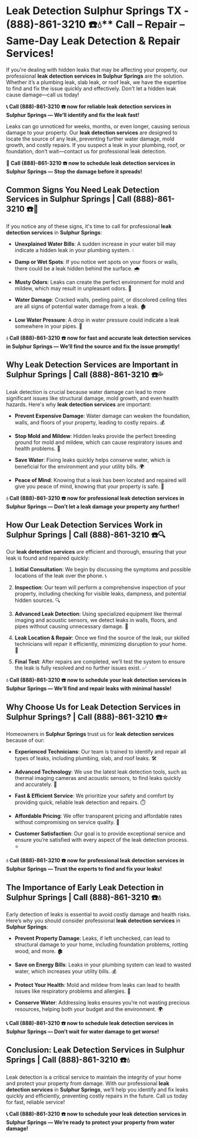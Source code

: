 # Leak Detection Sulphur Springs TX - (888)-861-3210 ☎️💧** Call – Repair – Same-Day Leak Detection & Repair Services!

If you're dealing with hidden leaks that may be affecting your property, our professional **leak detection services in Sulphur Springs** are the solution. Whether it’s a plumbing leak, slab leak, or roof leak, we have the expertise to find and fix the issue quickly and effectively. Don't let a hidden leak cause damage—call us today!

**📞 Call (888)-861-3210 ☎️ now for reliable leak detection services in Sulphur Springs — We’ll identify and fix the leak fast!**

Leaks can go unnoticed for weeks, months, or even longer, causing serious damage to your property. Our **leak detection services** are designed to locate the source of any leak, preventing further water damage, mold growth, and costly repairs. If you suspect a leak in your plumbing, roof, or foundation, don’t wait—contact us for professional leak detection.

**🚨 Call (888)-861-3210 ☎️ now to schedule leak detection services in Sulphur Springs — Stop the damage before it spreads!**

## **Common Signs You Need Leak Detection Services in Sulphur Springs | Call (888)-861-3210 ☎️🔧**

If you notice any of these signs, it's time to call for professional **leak detection services** in **Sulphur Springs**:

- **Unexplained Water Bills**: A sudden increase in your water bill may indicate a hidden leak in your plumbing system. 💧
- **Damp or Wet Spots**: If you notice wet spots on your floors or walls, there could be a leak hidden behind the surface. 🌧️
- **Musty Odors**: Leaks can create the perfect environment for mold and mildew, which may result in unpleasant odors. 🤢
- **Water Damage**: Cracked walls, peeling paint, or discolored ceiling tiles are all signs of potential water damage from a leak. 🏚️
- **Low Water Pressure**: A drop in water pressure could indicate a leak somewhere in your pipes. 🚰

**💧 Call (888)-861-3210 ☎️ now for fast and accurate leak detection services in Sulphur Springs — We’ll find the source and fix the issue promptly!**

## **Why Leak Detection Services are Important in Sulphur Springs | Call (888)-861-3210 ☎️💦**

Leak detection is crucial because water damage can lead to more significant issues like structural damage, mold growth, and even health hazards. Here's why **leak detection services** are important:

- **Prevent Expensive Damage**: Water damage can weaken the foundation, walls, and floors of your property, leading to costly repairs. 💰
- **Stop Mold and Mildew**: Hidden leaks provide the perfect breeding ground for mold and mildew, which can cause respiratory issues and health problems. 🌿
- **Save Water**: Fixing leaks quickly helps conserve water, which is beneficial for the environment and your utility bills. 🌍
- **Peace of Mind**: Knowing that a leak has been located and repaired will give you peace of mind, knowing that your property is safe. 🏡

**💧 Call (888)-861-3210 ☎️ now for professional leak detection services in Sulphur Springs — Don’t let a leak damage your property any further!**

## **How Our Leak Detection Services Work in Sulphur Springs | Call (888)-861-3210 ☎️🔍**

Our **leak detection services** are efficient and thorough, ensuring that your leak is found and repaired quickly:

1. **Initial Consultation**: We begin by discussing the symptoms and possible locations of the leak over the phone. 📞
2. **Inspection**: Our team will perform a comprehensive inspection of your property, including checking for visible leaks, dampness, and potential hidden sources. 🔍
3. **Advanced Leak Detection**: Using specialized equipment like thermal imaging and acoustic sensors, we detect leaks in walls, floors, and pipes without causing unnecessary damage. 🧪
4. **Leak Location & Repair**: Once we find the source of the leak, our skilled technicians will repair it efficiently, minimizing disruption to your home. 🔧
5. **Final Test**: After repairs are completed, we’ll test the system to ensure the leak is fully resolved and no further issues exist. ✅

**💧 Call (888)-861-3210 ☎️ now to schedule your leak detection services in Sulphur Springs — We’ll find and repair leaks with minimal hassle!**

## **Why Choose Us for Leak Detection Services in Sulphur Springs? | Call (888)-861-3210 ☎️⭐**

Homeowners in **Sulphur Springs** trust us for **leak detection services** because of our:

- **Experienced Technicians**: Our team is trained to identify and repair all types of leaks, including plumbing, slab, and roof leaks. 🛠️
- **Advanced Technology**: We use the latest leak detection tools, such as thermal imaging cameras and acoustic sensors, to find leaks quickly and accurately. 📡
- **Fast & Efficient Service**: We prioritize your safety and comfort by providing quick, reliable leak detection and repairs. ⏱️
- **Affordable Pricing**: We offer transparent pricing and affordable rates without compromising on service quality. 💸
- **Customer Satisfaction**: Our goal is to provide exceptional service and ensure you’re satisfied with every aspect of the leak detection process. ⭐

**💧 Call (888)-861-3210 ☎️ now for professional leak detection services in Sulphur Springs — Trust the experts to find and fix your leaks!**

## **The Importance of Early Leak Detection in Sulphur Springs | Call (888)-861-3210 ☎️💧**

Early detection of leaks is essential to avoid costly damage and health risks. Here’s why you should consider professional **leak detection services** in **Sulphur Springs**:

- **Prevent Property Damage**: Leaks, if left unchecked, can lead to structural damage to your home, including foundation problems, rotting wood, and more. 🏚️
- **Save on Energy Bills**: Leaks in your plumbing system can lead to wasted water, which increases your utility bills. 💰
- **Protect Your Health**: Mold and mildew from leaks can lead to health issues like respiratory problems and allergies. 🤧
- **Conserve Water**: Addressing leaks ensures you’re not wasting precious resources, helping both your budget and the environment. 🌍

**📞 Call (888)-861-3210 ☎️ now to schedule leak detection services in Sulphur Springs — Don’t wait for water damage to get worse!**

## **Conclusion: Leak Detection Services in Sulphur Springs | Call (888)-861-3210 ☎️💧**

Leak detection is a critical service to maintain the integrity of your home and protect your property from damage. With our professional **leak detection services** in **Sulphur Springs**, we’ll help you identify and fix leaks quickly and efficiently, preventing costly repairs in the future. Call us today for fast, reliable service!

**📞 Call (888)-861-3210 ☎️ now to schedule your leak detection services in Sulphur Springs — We’re ready to protect your property from water damage!**
